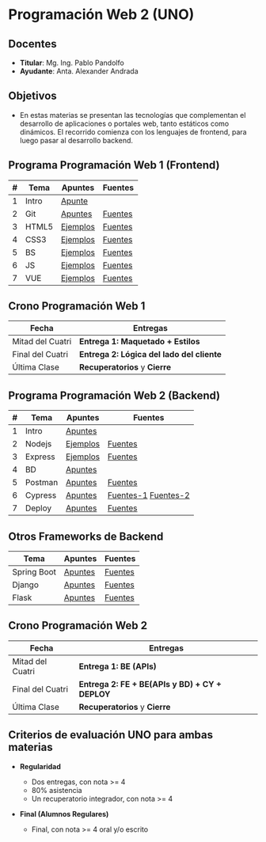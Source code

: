 # Programación Web 2 (UNO)

## Docentes

* **Titular**: Mg. Ing. Pablo Pandolfo
* **Ayudante**: Anta. Alexander Andrada

## Objetivos

* En estas materias se presentan las tecnologías que complementan el desarrollo de aplicaciones o portales web, tanto estáticos como dinámicos. El recorrido comienza con los lenguajes de frontend, para luego pasar al desarrollo backend.

## Programa Programación Web 1 (Frontend)

| # | Tema | Apuntes | Fuentes |
| -- | -- | -- | -- |
| 1 | Intro | [Apunte](doc/intro.md)                   | |
| 2 | Git   | [Apuntes](doc/git.md)                    | [Fuentes](https://docs.github.com/es) |
| 3 | HTML5 | [Ejemplos](proy/proyectos_frontend/HTML/)| [Fuentes](https://developer.mozilla.org/es/docs/Web/HTML) |
| 4 | CSS3  | [Ejemplos](proy/proyectos_frontend/CSS/) | [Fuentes](https://developer.mozilla.org/es/docs/Web/CSS) |
| 5 | BS    | [Ejemplos](proy/proyectos_frontend/BS/)  | [Fuentes](https://getbootstrap.com) |
| 6 | JS    | [Ejemplos](proy/proyectos_frontend/JS/)  | [Fuentes](https://developer.mozilla.org/es/docs/Web/JavaScript/Reference) |
| 7 | VUE   | [Ejemplos](proy/proyectos_frontend/VUE/) | [Fuentes](https://vuejs.org/) |

## Crono Programación Web 1

| Fecha | Entregas |
| -- | -- |
| Mitad del Cuatri | **Entrega 1: Maquetado + Estilos** |
| Final del Cuatri | **Entrega 2: Lógica del lado del cliente** |
| Última Clase     | **Recuperatorios** y **Cierre** |

## Programa Programación Web 2 (Backend)

| # | Tema | Apuntes | Fuentes |
| -- | -- | -- | -- |
| 1 | Intro   | [Apuntes](doc/intro2.md)                    | |
| 2 | Nodejs  | [Ejemplos](proy/proyectos_backend/NODEJS/)  | [Fuentes](https://nodejs.org/) |
| 3 | Express | [Ejemplos](proy/proyectos_backend/EXPRESS/) | [Fuentes](https://expressjs.com/es/) |
| 4 | BD      | [Apuntes](proy/proyectos_backend/BD/)       | |
| 5 | Postman | [Apuntes](doc/postman.md)                   | [Fuentes](https://www.postman.com/) |
| 6 | Cypress | [Apuntes](proy/proyectos_backend/CY/)       | [Fuentes-1](https://www.cypress.io/) [Fuentes-2](https://docs.cypress.io/guides/overview/why-cypress)|
| 7 | Deploy  | [Apuntes](doc/deploy.md)                    | [Fuentes](https://render.com/) |

## Otros Frameworks de Backend

| Tema | Apuntes | Fuentes |
| -- | -- | -- |
| Spring Boot | [Apuntes](doc/spring-boot.md) | [Fuentes](https://spring.io/projects/spring-boot) |
| Django      | [Apuntes](doc/django.md)      | [Fuentes](https://www.djangoproject.com) |
| Flask       | [Apuntes](doc/flask.md)       | [Fuentes](https://flask-es.readthedocs.io) |

## Crono Programación Web 2

| Fecha | Entregas |
| -- | -- |
| Mitad del Cuatri | **Entrega 1: BE (APIs)** |
| Final del Cuatri | **Entrega 2: FE + BE(APIs y BD) + CY + DEPLOY** |
| Última Clase     | **Recuperatorios** y **Cierre** |

## Criterios de evaluación UNO para ambas materias

* **Regularidad**
  * Dos entregas, con nota >= 4
  * 80% asistencia
  * Un recuperatorio integrador, con nota >= 4

* **Final (Alumnos Regulares)**
  * Final, con nota >= 4 oral y/o escrito
